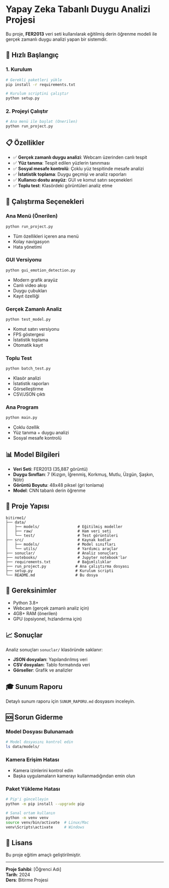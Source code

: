 # Yapay Zeka Tabanlı Duygu Analizi Projesi

Bu proje, **FER2013** veri seti kullanılarak eğitilmiş derin öğrenme modeli ile gerçek zamanlı duygu analizi yapan bir sistemdir.

## 🚀 Hızlı Başlangıç

### 1. Kurulum
```bash
# Gerekli paketleri yükle
pip install -r requirements.txt

# Kurulum scriptini çalıştır
python setup.py
```

### 2. Projeyi Çalıştır
```bash
# Ana menü ile başlat (Önerilen)
python run_project.py
```

## 📋 Özellikler

- ✅ **Gerçek zamanlı duygu analizi**: Webcam üzerinden canlı tespit
- ✅ **Yüz tanıma**: Tespit edilen yüzlerin tanınması  
- ✅ **Sosyal mesafe kontrolü**: Çoklu yüz tespitinde mesafe analizi
- ✅ **İstatistik toplama**: Duygu geçmişi ve analiz raporları
- ✅ **Kullanıcı dostu arayüz**: GUI ve komut satırı seçenekleri
- ✅ **Toplu test**: Klasördeki görüntüleri analiz etme

## 🎯 Çalıştırma Seçenekleri

### Ana Menü (Önerilen)
```bash
python run_project.py
```
- Tüm özellikleri içeren ana menü
- Kolay navigasyon
- Hata yönetimi

### GUI Versiyonu
```bash
python gui_emotion_detection.py
```
- Modern grafik arayüz
- Canlı video akışı
- Duygu çubukları
- Kayıt özelliği

### Gerçek Zamanlı Analiz
```bash
python test_model.py
```
- Komut satırı versiyonu
- FPS göstergesi
- İstatistik toplama
- Otomatik kayıt

### Toplu Test
```bash
python batch_test.py
```
- Klasör analizi
- İstatistik raporları
- Görselleştirme
- CSV/JSON çıktı

### Ana Program
```bash
python main.py
```
- Çoklu özellik
- Yüz tanıma + duygu analizi
- Sosyal mesafe kontrolü

## 📊 Model Bilgileri

- **Veri Seti**: FER2013 (35,887 görüntü)
- **Duygu Sınıfları**: 7 (Kızgın, İğrenmiş, Korkmuş, Mutlu, Üzgün, Şaşkın, Nötr)
- **Görüntü Boyutu**: 48x48 piksel (gri tonlama)
- **Model**: CNN tabanlı derin öğrenme

## 📁 Proje Yapısı

```
bitirme1/
├── data/
│   ├── models/                 # Eğitilmiş modeller
│   ├── raw/                    # Ham veri seti
│   └── test/                   # Test görüntüleri
├── src/                        # Kaynak kodlar
│   ├── models/                 # Model sınıfları
│   └── utils/                  # Yardımcı araçlar
├── sonuclar/                   # Analiz sonuçları
├── notebooks/                  # Jupyter notebook'lar
├── requirements.txt            # Bağımlılıklar
├── run_project.py             # Ana çalıştırma dosyası
├── setup.py                   # Kurulum scripti
└── README.md                  # Bu dosya
```

## 🔧 Gereksinimler

- Python 3.8+
- Webcam (gerçek zamanlı analiz için)
- 4GB+ RAM (önerilen)
- GPU (opsiyonel, hızlandırma için)

## 📈 Sonuçlar

Analiz sonuçları `sonuclar/` klasöründe saklanır:
- **JSON dosyaları**: Yapılandırılmış veri
- **CSV dosyaları**: Tablo formatında veri
- **Görseller**: Grafik ve analizler

## 🎓 Sunum Raporu

Detaylı sunum raporu için `SUNUM_RAPORU.md` dosyasını inceleyin.

## 🆘 Sorun Giderme

### Model Dosyası Bulunamadı
```bash
# Model dosyasını kontrol edin
ls data/models/
```

### Kamera Erişim Hatası
- Kamera izinlerini kontrol edin
- Başka uygulamaların kamerayı kullanmadığından emin olun

### Paket Yükleme Hatası
```bash
# Pip'i güncelleyin
python -m pip install --upgrade pip

# Sanal ortam kullanın
python -m venv venv
source venv/bin/activate  # Linux/Mac
venv\Scripts\activate     # Windows
```

## 📝 Lisans

Bu proje eğitim amaçlı geliştirilmiştir.

---

**Proje Sahibi**: [Öğrenci Adı]  
**Tarih**: 2024  
**Ders**: Bitirme Projesi 